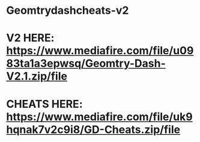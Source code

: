 # Geomtrydashcheats-v2


# V2 HERE: https://www.mediafire.com/file/u0983ta1a3epwsq/Geomtry-Dash-V2.1.zip/file

# CHEATS HERE: https://www.mediafire.com/file/uk9hqnak7v2c9i8/GD-Cheats.zip/file

